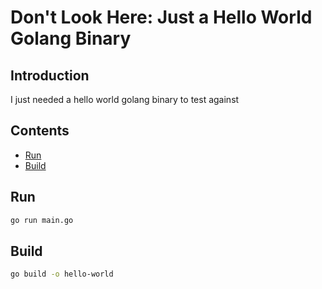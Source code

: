 # Don't Look Here: Just a Hello World Golang Binary

## Introduction

I just needed a hello world golang binary to test against

## Contents

- [Run](#run)
- [Build](#build)

## Run

```bash
go run main.go
```

## Build

```bash
go build -o hello-world
```
